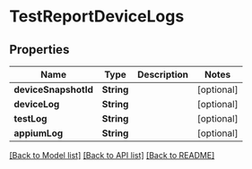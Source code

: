 # TestReportDeviceLogs

## Properties
Name | Type | Description | Notes
------------ | ------------- | ------------- | -------------
**deviceSnapshotId** | **String** |  | [optional] 
**deviceLog** | **String** |  | [optional] 
**testLog** | **String** |  | [optional] 
**appiumLog** | **String** |  | [optional] 

[[Back to Model list]](../README.md#documentation-for-models) [[Back to API list]](../README.md#documentation-for-api-endpoints) [[Back to README]](../README.md)


